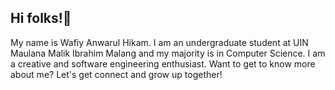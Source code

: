<h2> Hi folks!👋 </h2>
My name is Wafiy Anwarul Hikam. I am an undergraduate student at UIN Maulana Malik Ibrahim Malang and my majority is in Computer Science. I am a creative and software engineering enthusiast. Want to get to know more about me? Let's get connect and grow up together!

<!--
**wafiyanwarul/wafiyanwarul** is a ✨ _special_ ✨ repository because its `README.md` (this file) appears on your GitHub profile.

Here are some ideas to get you started:

- 🔭 I’m currently working on ...
- 🌱 I’m currently learning ...
- 👯 I’m looking to collaborate on ...
- 🤔 I’m looking for help with ...
- 💬 Ask me about ...
- 📫 How to reach me: ...
- 😄 Pronouns: ...
- ⚡ Fun fact: ...
-->
